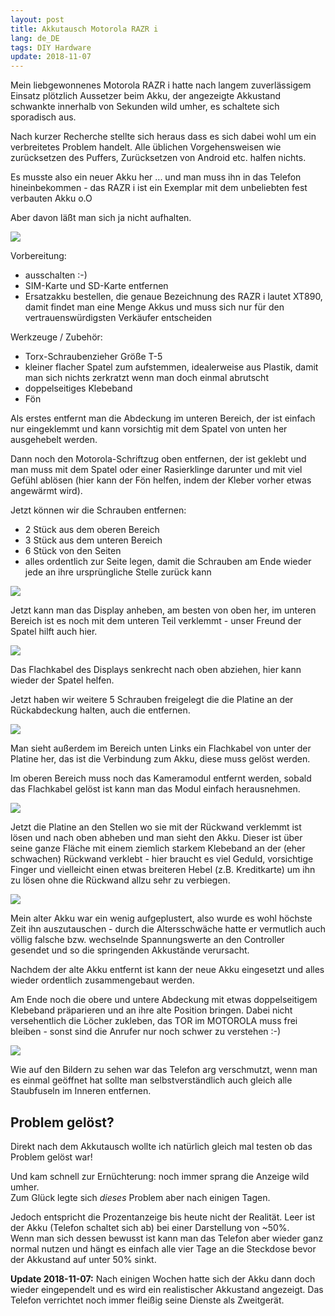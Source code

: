 ```yaml
---
layout: post
title: Akkutausch Motorola RAZR i
lang: de_DE
tags: DIY Hardware
update: 2018-11-07
---
```


Mein liebgewonnenes Motorola RAZR i hatte nach langem zuverlässigem Einsatz plötzlich Aussetzer beim Akku, der angezeigte Akkustand schwankte innerhalb von Sekunden wild umher, es schaltete sich sporadisch aus.

Nach kurzer Recherche stellte sich heraus dass es sich dabei wohl um ein verbreitetes Problem handelt. Alle üblichen Vorgehensweisen wie zurücksetzen des Puffers, Zurücksetzen von Android etc. halfen nichts.

Es musste also ein neuer Akku her ... und man muss ihn in das Telefon hineinbekommen - das RAZR i ist ein Exemplar mit dem unbeliebten fest verbauten Akku o.O

Aber davon läßt man sich ja nicht aufhalten.

![](/assets/razri-20170214-225645402.jpg)

Vorbereitung:

*   ausschalten :-)
*   SIM-Karte und SD-Karte entfernen
*   Ersatzakku bestellen, die genaue Bezeichnung des RAZR i lautet XT890, damit findet man eine Menge Akkus und muss sich nur für den vertrauenswürdigsten Verkäufer entscheiden

Werkzeuge / Zubehör:

*   Torx-Schraubenzieher Größe T-5
*   kleiner flacher Spatel zum aufstemmen, idealerweise aus Plastik, damit man sich nichts zerkratzt wenn man doch einmal abrutscht
*   doppelseitiges Klebeband
*   Fön

Als erstes entfernt man die Abdeckung im unteren Bereich, der ist einfach nur eingeklemmt und kann vorsichtig mit dem Spatel von unten her ausgehebelt werden.

Dann noch den Motorola-Schriftzug oben entfernen, der ist geklebt und man muss mit dem Spatel oder einer Rasierklinge darunter und mit viel Gefühl ablösen (hier kann der Fön helfen, indem der Kleber vorher etwas angewärmt wird).

Jetzt können wir die Schrauben entfernen:

*   2 Stück aus dem oberen Bereich
*   3 Stück aus dem unteren Bereich
*   6 Stück von den Seiten
*   alles ordentlich zur Seite legen, damit die Schrauben am Ende wieder jede an ihre ursprüngliche Stelle zurück kann

![](/assets/razri-20170214-231423768.jpg)

Jetzt kann man das Display anheben, am besten von oben her, im unteren Bereich ist es noch mit dem unteren Teil verklemmt - unser Freund der Spatel hilft auch hier.

![](/assets/razri-20170214-231946132.jpg)

Das Flachkabel des Displays senkrecht nach oben abziehen, hier kann wieder der Spatel helfen.

Jetzt haben wir weitere 5 Schrauben freigelegt die die Platine an der Rückabdeckung halten, auch die entfernen.

![](/assets/razri-20170214-232200482.jpg)

Man sieht außerdem im Bereich unten Links ein Flachkabel von unter der Platine her, das ist die Verbindung zum Akku, diese muss gelöst werden.

Im oberen Bereich muss noch das Kameramodul entfernt werden, sobald das Flachkabel gelöst ist kann man das Modul einfach herausnehmen.

![](/assets/razri-20170214-232843436.jpg)

Jetzt die Platine an den Stellen wo sie mit der Rückwand verklemmt ist lösen und nach oben abheben und man sieht den Akku. Dieser ist über seine ganze Fläche mit einem ziemlich starkem Klebeband an der (eher schwachen) Rückwand verklebt - hier braucht es viel Geduld, vorsichtige Finger und vielleicht einen etwas breiteren Hebel (z.B. Kreditkarte) um ihn zu lösen ohne die Rückwand allzu sehr zu verbiegen.

![](/assets/razri-20170214-233551265.jpg)

Mein alter Akku war ein wenig aufgeplustert, also wurde es wohl höchste Zeit ihn auszutauschen - durch die Altersschwäche hatte er vermutlich auch völlig falsche bzw. wechselnde Spannungswerte an den Controller gesendet und so die springenden Akkustände verursacht.

Nachdem der alte Akku entfernt ist kann der neue Akku eingesetzt und alles wieder ordentlich zusammengebaut werden.

Am Ende noch die obere und untere Abdeckung mit etwas doppelseitigem Klebeband präparieren und an ihre alte Position bringen. Dabei nicht versehentlich die Löcher zukleben, das TOR im MOTOROLA muss frei bleiben - sonst sind die Anrufer nur noch schwer zu verstehen :-)

![](/assets/razri-20170215-241152693.jpg)

Wie auf den Bildern zu sehen war das Telefon arg verschmutzt, wenn man es einmal geöffnet hat sollte man selbstverständlich auch gleich alle Staubfuseln im Inneren entfernen.

## Problem gelöst?

Direkt nach dem Akkutausch wollte ich natürlich gleich mal testen ob das Problem gelöst war!

Und kam schnell zur Ernüchterung: noch immer sprang die Anzeige wild umher.  
Zum Glück legte sich _dieses_ Problem aber nach einigen Tagen.

Jedoch entspricht die
Prozentanzeige bis heute nicht der Realität. Leer ist der Akku (Telefon schaltet sich ab)
bei einer Darstellung von ~50%.  
Wenn man sich dessen bewusst ist kann man das Telefon aber wieder ganz normal nutzen
und hängt es einfach alle vier Tage an die Steckdose bevor der Akkustand auf unter 50% sinkt.

__Update 2018-11-07:__ Nach einigen Wochen hatte sich der Akku dann doch wieder eingependelt und es wird ein realistischer Akkustand angezeigt.
Das Telefon verrichtet noch immer fleißig seine Dienste als Zweitgerät.
